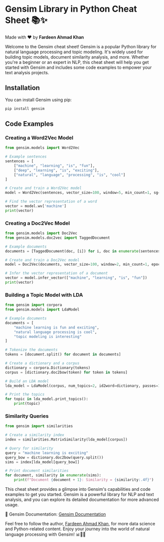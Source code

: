 # Gensim Library in Python Cheat Sheet 📚✨

Made with :heart: by **Fardeen Ahmad Khan**

Welcome to the Gensim cheat sheet! Gensim is a popular Python library for natural language processing and topic modeling. It's widely used for building topic models, document similarity analysis, and more. Whether you're a beginner or an expert in NLP, this cheat sheet will help you get started with Gensim and includes some code examples to empower your text analysis projects.

## Installation

You can install Gensim using pip:

```python
pip install gensim
```

## Code Examples

### Creating a Word2Vec Model

```python
from gensim.models import Word2Vec

# Example sentences
sentences = [
    ["machine", "learning", "is", "fun"],
    ["deep", "learning", "is", "exciting"],
    ["natural", "language", "processing", "is", "cool"]
]

# Create and train a Word2Vec model
model = Word2Vec(sentences, vector_size=100, window=5, min_count=1, sg=0)

# Find the vector representation of a word
vector = model.wv['machine']
print(vector)
```

### Creating a Doc2Vec Model

```python
from gensim.models import Doc2Vec
from gensim.models.doc2vec import TaggedDocument

# Example documents
documents = [TaggedDocument(doc, [i]) for i, doc in enumerate(sentences)]

# Create and train a Doc2Vec model
model = Doc2Vec(documents, vector_size=100, window=2, min_count=1, epochs=20)

# Infer the vector representation of a document
vector = model.infer_vector(["machine", "learning", "is", "fun"])
print(vector)
```

### Building a Topic Model with LDA

```python
from gensim import corpora
from gensim.models import LdaModel

# Example documents
documents = [
    "machine learning is fun and exciting",
    "natural language processing is cool",
    "topic modeling is interesting"
]

# Tokenize the documents
tokens = [document.split() for document in documents]

# Create a dictionary and a corpus
dictionary = corpora.Dictionary(tokens)
corpus = [dictionary.doc2bow(token) for token in tokens]

# Build an LDA model
lda_model = LdaModel(corpus, num_topics=2, id2word=dictionary, passes=10)

# Print the topics
for topic in lda_model.print_topics():
    print(topic)
```

### Similarity Queries

```python
from gensim import similarities

# Create a similarity index
index = similarities.MatrixSimilarity(lda_model[corpus])

# Query for similarity
query = "machine learning is exciting"
query_bow = dictionary.doc2bow(query.split())
sims = index[lda_model[query_bow]]

# Print document similarities
for document, similarity in enumerate(sims):
    print(f"Document {document + 1}: Similarity = {similarity:.4f}")
```

This cheat sheet provides a glimpse into Gensim's capabilities and code examples to get you started. Gensim is a powerful library for NLP and text analysis, and you can explore its detailed documentation for more advanced usage.

📖 Gensim Documentation: [Gensim Documentation](https://radimrehurek.com/gensim/)

Feel free to follow the author, [Fardeen Ahmad Khan](https://github.com/I-Fardeen), for more data science and Python-related content. Enjoy your journey into the world of natural language processing with Gensim! 📊📝📖
